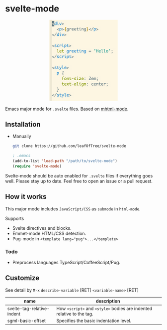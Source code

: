 # svelte-mode

<p align="center">
<a href="https://github.com/altercation/vim-colors-solarized">
<img alt="screenshot" src="https://raw.githubusercontent.com/leafOfTree/leafOfTree.github.io/master/emacs-svelte-mode.png" width="220"/>
</a>
</p>

Emacs major mode for `.svelte` files. Based on [mhtml-mode][0].

## Installation

- Manually

  ```bash
  git clone https://github.com/leafOfTree/svelte-mode
  ```

  ```lisp
  ; .emacs
  (add-to-list 'load-path "/path/to/svelte-mode")
  (require 'svelte-mode)
  ```

<!--
- `package-install`

  `M-x` `package-install` [RET] `svelte-mode` [RET]
-->
  
Svelte-mode should be auto enabled for `.svelte` files if everything goes well. Please stay up to date. Feel free to open an issue or a pull request.


## How it works

This major mode includes `JavaScript/CSS` as `submode` in `html-mode`.

Supports

- Svelte directives and blocks.
- Emmet-mode HTML/CSS detection.
- Pug-mode in `<template lang="pug">...</template>`

### Todo

- Preprocess languages TypeScript/CoffeeScript/Pug.

## Customize

See detail by `M-x` `describe-variable` [RET] `<variable-name>` [RET]

| name   | description |
|--------|-------------|
| svelte-tag-relative-indent | How `<script>` and `<style>` bodies are indented relative to the tag. |
| sgml-basic-offset | Specifies the basic indentation level. |


[0]: https://github.com/emacs-mirror/emacs/blob/master/lisp/textmodes/mhtml-mode.el
